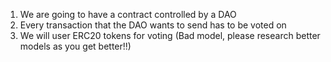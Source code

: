 1. We are going to have a contract controlled by a DAO
2. Every transaction that the DAO wants to send has to be voted on
3. We will user ERC20 tokens for voting (Bad model, please research better models as you get better!!)